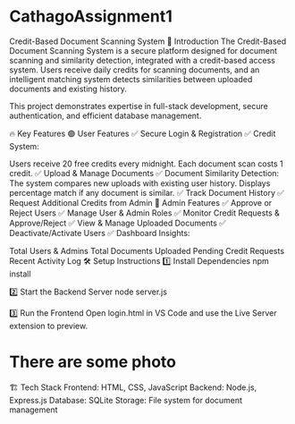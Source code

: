 # CathagoAssignment1
Credit-Based Document Scanning System
🚀 Introduction
The Credit-Based Document Scanning System is a secure platform designed for document scanning and similarity detection, integrated with a credit-based access system. Users receive daily credits for scanning documents, and an intelligent matching system detects similarities between uploaded documents and existing history.

This project demonstrates expertise in full-stack development, secure authentication, and efficient database management.

🔥 Key Features
🟢 User Features
✅ Secure Login & Registration
✅ Credit System:

Users receive 20 free credits every midnight.
Each document scan costs 1 credit.
✅ Upload & Manage Documents
✅ Document Similarity Detection:
The system compares new uploads with existing user history.
Displays percentage match if any document is similar.
✅ Track Document History
✅ Request Additional Credits from Admin
🔴 Admin Features
✅ Approve or Reject Users
✅ Manage User & Admin Roles
✅ Monitor Credit Requests & Approve/Reject
✅ View & Manage Uploaded Documents
✅ Deactivate/Activate Users
✅ Dashboard Insights:

Total Users & Admins
Total Documents Uploaded
Pending Credit Requests
Recent Activity Log
🛠️ Setup Instructions
1️⃣ Install Dependencies
npm install

2️⃣ Start the Backend Server
node server.js

3️⃣ Run the Frontend
Open login.html in VS Code and use the Live Server extension to preview.  

# There are some photo 




🏗️ Tech Stack
Frontend: HTML, CSS, JavaScript
Backend: Node.js, Express.js
Database: SQLite
Storage: File system for document management














